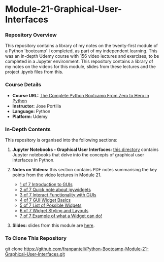 # Module-21-Graphical-User-Interfaces

### Repository Overview

This repository contains a library of my notes on the twenty-first module of a Python 'bootcamp' I completed, as part of my independent learning. This was an in-depth Udemy course with 156 video lectures and exercises, to be completed in a Jupyter environment. This repository contains a library of my notes on the videos for this module, slides from these lectures and the project .ipynb files from this.

### Course Details
- **Course URL:** [The Complete Python Bootcamp From Zero to Hero in Python](https://www.udemy.com/course/complete-python-bootcamp/?couponCode=ST18MT62524)
- **Instructor:** Jose Portilla
- **Language:** Python
- **Platform:** Udemy

### In-Depth Contents
This repository is organised into the following sections:

1. **Jupyter Notebooks - Graphical User Interfaces:**
   [this directory](https://github.com/franpanteli/Python-Bootcamp-Module-21-Graphical-User-Interfaces/tree/main/Jupyter%20Notebooks%20-%20Graphical%20User%20Interfaces) contains Jupyter notebooks that delve into the concepts of graphical user interfaces in Python.

2. **Notes on Videos:**
   this section contains PDF notes summarising the key points from the video lectures in Module 21.
   - [1 of 7 Introduction to GUIs](https://github.com/franpanteli/Python-Bootcamp-Module-21-Graphical-User-Interfaces/blob/main/Notes%20on%20Videos%20-%20Module%2021%20Graphical%20User%20Interfaces/1%20of%207%20Introduction%20to%20GUIs.pdf)
   - [2 of 7 Quick note about ipywidgets](https://github.com/franpanteli/Python-Bootcamp-Module-21-Graphical-User-Interfaces/blob/main/Notes%20on%20Videos%20-%20Module%2021%20Graphical%20User%20Interfaces/2%20of%207%20Quick%20note%20about%20ipywidgets.pdf)
   - [3 of 7 Interact Functionality with GUIs](https://github.com/franpanteli/Python-Bootcamp-Module-21-Graphical-User-Interfaces/blob/main/Notes%20on%20Videos%20-%20Module%2021%20Graphical%20User%20Interfaces/3%20of%207%20Interact%20Functionality%20with%20GUIs.pdf)
   - [4 of 7 GUI Widget Basics](https://github.com/franpanteli/Python-Bootcamp-Module-21-Graphical-User-Interfaces/blob/main/Notes%20on%20Videos%20-%20Module%2021%20Graphical%20User%20Interfaces/4%20of%207%20GUI%20Widget%20Basics.pdf)
   - [5 of 7 List of Possible Widgets](https://github.com/franpanteli/Python-Bootcamp-Module-21-Graphical-User-Interfaces/blob/main/Notes%20on%20Videos%20-%20Module%2021%20Graphical%20User%20Interfaces/5%20of%207%20List%20of%20Possible%20Widgets.pdf)
   - [6 of 7 Widget Styling and Layouts](https://github.com/franpanteli/Python-Bootcamp-Module-21-Graphical-User-Interfaces/blob/main/Notes%20on%20Videos%20-%20Module%2021%20Graphical%20User%20Interfaces/6%20of%207%20Widget%20Styling%20and%20Layouts.pdf)
   - [7 of 7 Example of what a Widget can do!](https://github.com/franpanteli/Python-Bootcamp-Module-21-Graphical-User-Interfaces/blob/main/Notes%20on%20Videos%20-%20Module%2021%20Graphical%20User%20Interfaces/7%20of%207%20Example%20of%20what%20a%20Widget%20can%20do!.pdf)

3. **Slides:**
   slides from this module are [here](https://github.com/franpanteli/Python-Bootcamp-Module-21-Graphical-User-Interfaces/blob/main/GUI%20Basics%20with%20Python%20Slides.pdf).

### To Clone This Repository
git clone https://github.com/franpanteli/Python-Bootcamp-Module-21-Graphical-User-Interfaces.git